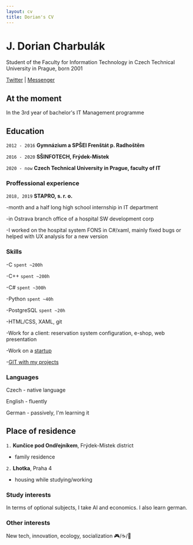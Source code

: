 ```yaml
---
layout: cv
title: Dorian's CV
---
```

# J. Dorian Charbulák
Student of the Faculty for Information Technology in Czech Technical University in Prague, born 2001

<div id="webaddress">
<a href="https://twitter.com/charbulakdorian">Twitter</a>
| <a href="https://www.facebook.com/jakub.charbulak">Messenger</a>
</div>


## At the moment 

In the 3rd year of bachelor's IT Management programme


## Education

`2012 - 2016`
__Gymnázium a SPŠEI Frenštát p. Radhoštěm__

`2016 - 2020`
__SŠINFOTECH, Frýdek-Místek__

`2020 - now`
__Czech Technical University in Prague, faculty of IT__


### Proffessional experience

`2018, 2019`
__STAPRO, s. r. o.__

-month and a half long high school internship in IT department

-in Ostrava branch office of a hospital SW development corp

-I worked on the hospital system FONS in C#/xaml, mainly fixed bugs or helped with UX analysis for a new version

### Skills

-C `spent ~200h`

-C++ `spent ~200h`

-C# `spent ~300h`

-Python `spent ~40h`

-PostgreSQL `spent ~20h`

-HTML/CSS, XAML, git

-Work for a client: reservation system configuration, e-shop, web presentation

-Work on a [startup](https://github.com/dorian-strawberrypie/cv-monorepo/tree/main/2021_otevrenyokno-groupstartup)

-[GIT with my projects](https://github.com/dorian-strawberrypie/cv-monorepo)

### Languages

Czech - native language

English - fluently

German - passively, I'm learning it



## Place of residence

`1.`
__Kunčice pod Ondřejníkem__, Frýdek-Místek district

- family residence

`2.`
__Lhotka__, Praha 4

- housing while studying/working


### Study interests

In terms of optional subjects, I take AI and economics. I also learn german.


### Other interests

New tech, innovation, ecology, socialization 🎮/☕/💃


<!-- ### Footer

Last updated: Jul 02 -->
